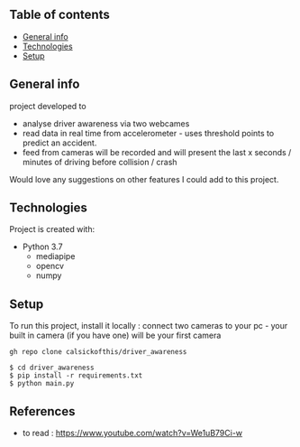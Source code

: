 ## Table of contents
* [General info](#general-info)
* [Technologies](#technologies)
* [Setup](#setup)

## General info
project developed to 
* analyse driver awareness via two webcames
* read data in real time from accelerometer - uses threshold points to predict an accident.
* feed from cameras will be recorded and will present the last x seconds / minutes of driving before collision / crash


Would love any suggestions on other features I could add to this project.

## Technologies
Project is created with:
* Python 3.7
	* mediapipe
	* opencv
	* numpy
	
## Setup
To run this project, install it locally :
connect two cameras to your pc - your built in camera (if you have one) will be your first camera
```
gh repo clone calsickofthis/driver_awareness
```

```
$ cd driver_awareness
$ pip install -r requirements.txt
$ python main.py
```


## References
* to read : https://www.youtube.com/watch?v=We1uB79Ci-w
